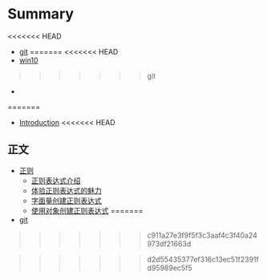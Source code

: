 # Summary

<<<<<<< HEAD
* [git](git/git.md)
=======
<<<<<<< HEAD
* [win10](win10/win10.md)
>>>>>>> git

- 
=======
* [Introduction](README.md)
<<<<<<< HEAD

## 正文
* [正则](正则/正则.md)
    * [正则表达式介绍](正则/正则.md#正则表达式介绍)
    * [体验正则表达式的魅力](正则/正则.md#体验正则表达式魅力)
    * [字面量创建正则表达式](正则/正则.md#字面量创建正则表达式)
    * [使用对象创建正则表达式](正则/正则.md#使用对象创建正则表达式)
=======
* [git](git/git.md)
>>>>>>> c911a27e3f9f5f3c3aaf4c3f40a24973df21663d

>>>>>>> d2d55435377ef316c13ec51f2391fd95989ec5f5
